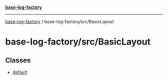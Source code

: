 [**base-log-factory**](../../../index.md)

***

[base-log-factory](../../../index.md) / base-log-factory/src/BasicLayout

# base-log-factory/src/BasicLayout

## Classes

- [default](classes/default.md)
